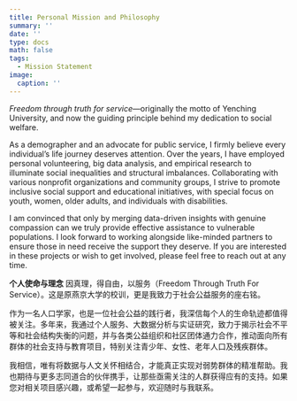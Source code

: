 ```yaml
---
title: Personal Mission and Philosophy
summary: ''
date: ''
type: docs
math: false
tags:
  - Mission Statement
image:
  caption: ''
---
```


_Freedom through truth for service_—originally the motto of Yenching University, and now the guiding principle behind my dedication to social welfare.

As a demographer and an advocate for public service, I firmly believe every individual’s life journey deserves attention. Over the years, I have employed personal volunteering, big data analysis, and empirical research to illuminate social inequalities and structural imbalances. Collaborating with various nonprofit organizations and community groups, I strive to promote inclusive social support and educational initiatives, with special focus on youth, women, older adults, and individuals with disabilities.

I am convinced that only by merging data-driven insights with genuine compassion can we truly provide effective assistance to vulnerable populations. I look forward to working alongside like-minded partners to ensure those in need receive the support they deserve. If you are interested in these projects or wish to get involved, please feel free to reach out at any time.

**个人使命与理念**
因真理，得自由，以服务（Freedom Through Truth For Service）。这是原燕京大学的校训，更是我致力于社会公益服务的座右铭。

作为一名人口学家，也是一位社会公益的践行者，我深信每个人的生命轨迹都值得被关注。多年来，我通过个人服务、大数据分析与实证研究，致力于揭示社会不平等和社会结构失衡的问题，并与各类公益组织和社区团体通力合作，推动面向所有群体的社会支持与教育项目，特别关注青少年、女性、老年人口及残疾群体。

我相信，唯有将数据与人文关怀相结合，才能真正实现对弱势群体的精准帮助。我也期待与更多志同道合的伙伴携手，让那些亟需关注的人群获得应有的支持。如果您对相关项目感兴趣，或希望一起参与，欢迎随时与我联系。